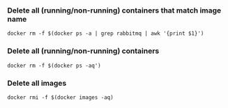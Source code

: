 ### Delete all (running/non-running) containers that match image name
`docker rm -f $(docker ps -a | grep rabbitmq | awk '{print $1}')`

### Delete all (running/non-running) containers
`docker rm -f $(docker ps -aq')`

### Delete all images
`docker rmi -f $(docker images -aq)`
